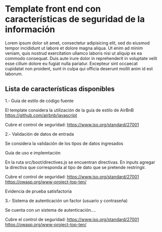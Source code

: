# Template front end con características de seguridad de la información

Lorem ipsum dolor sit amet, consectetur adipisicing elit, sed do eiusmod
tempor incididunt ut labore et dolore magna aliqua. Ut enim ad minim veniam,
quis nostrud exercitation ullamco laboris nisi ut aliquip ex ea commodo
consequat. Duis aute irure dolor in reprehenderit in voluptate velit esse
cillum dolore eu fugiat nulla pariatur. Excepteur sint occaecat cupidatat non
proident, sunt in culpa qui officia deserunt mollit anim id est laborum.

## Lista de características disponibles

1.- Guía de estilo de código fuente

El template considera la utilización de la guía de estilo de AirBnB https://github.com/airbnb/javascript

Cubre el control de seguridad:
https://www.iso.org/standard/27001

2.- Validación de datos de entrada

Se considera la validación de los tipos de datos ingresados

Guía de uso e implemtación

En la ruta src/boot/directives.js se encuentran directivas. En inputs agregar la directiva que corresponda al tipo de dato que se pretende restringir.

Cubre el control de seguridad:
https://www.iso.org/standard/27001
https://owasp.org/www-project-top-ten/

Evidencia de prueba satisfactoria

3.- Sistema de autenticación un factor (usuario y contraseña)

Se cuenta con un sistema de autenticación....

Cubre el control de seguridad:
https://www.iso.org/standard/27001
https://owasp.org/www-project-top-ten/



